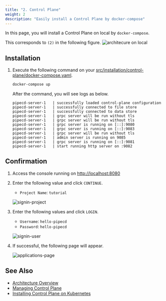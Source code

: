 ```yaml
---
title: "2. Control Plane"
weight: 2
description: "Easily install a Control Plane by docker-compose"
---
```


In this page, you will install a Control Plane on local by `docker-compose`.

This corresponds to `(2)` in the following figure.
![architecure on local](/images/architecture.png)


## Installation

1. Execute the following command on your [src/installation/control-plane/docker-compose.yaml](https://github.com/ca-dp/pipecd-tutorial/blob/main/src/installation/control-plane/docker-compose.yaml).
    ```sh
    docker-compose up
    ```

    After the command, you will see logs as below.
    ```log
    pipecd-server-1   | successfully loaded control-plane configuration
    pipecd-server-1   | successfully connected to file store
    pipecd-server-1   | successfully connected to data store
    pipecd-server-1   | grpc server will be run without tls
    pipecd-server-1   | grpc server will be run without tls
    pipecd-server-1   | grpc server is running on [::]:9080
    pipecd-server-1   | grpc server is running on [::]:9083
    pipecd-server-1   | grpc server will be run without tls
    pipecd-server-1   | admin server is running on 9085
    pipecd-server-1   | grpc server is running on [::]:9081
    pipecd-server-1   | start running http server on :9082
    ```

## Confirmation

1. Access the console running on [http://localhost:8080](http://localhost:8080)
2. Enter the following value and click `CONTINUE`.
   - `Project Name`: `tutorial`

    ![signin-project](/images/installation/signin-project.png)

3. Enter the following values and click `LOGIN`.
   - `Username`: `hello-pipecd`
   - `Password`: `hello-pipecd`

    ![signin-user](/images/installation/signin-user.png)

4. If successful, the following page will appear.

    ![applications-page](/images/installation/applications.png)


## See Also

- [Architecture Overview](https://pipecd.dev/docs/user-guide/managing-controlplane/architecture-overview/)
- [Managing Control Plane](https://pipecd.dev/docs/user-guide/managing-controlplane/)
- [Installing Control Plane on Kubernetes](https://pipecd.dev/docs/installation/install-control-plane/installing-controlplane-on-k8s/)